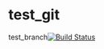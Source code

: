 # test_git
test_branch[![Build Status](https://travis-ci.org/az198071123/test_git.svg?branch=test_branch)](https://travis-ci.org/az198071123/test_git)